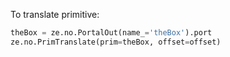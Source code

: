 To translate primitive:
```python
theBox = ze.no.PortalOut(name_='theBox').port
ze.no.PrimTranslate(prim=theBox, offset=offset)
```
